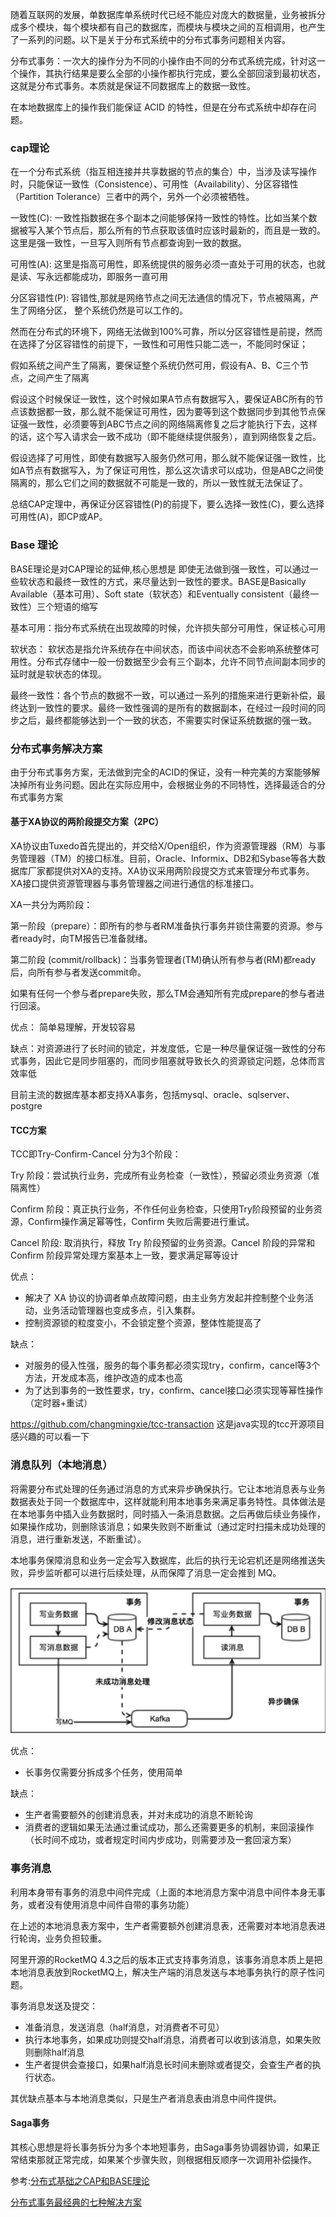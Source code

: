 随着互联网的发展，单数据库单系统时代已经不能应对庞大的数据量，业务被拆分成多个模块，每个模块都有自己的数据库，而模块与模块之间的互相调用，也产生了一系列的问题。以下是关于分布式系统中的分布式事务问题相关内容。

分布式事务：一次大的操作分为不同的小操作由不同的分布式系统完成，针对这一个操作，其执行结果是要么全部的小操作都执行完成，要么全部回滚到最初状态，这就是分布式事务。本质就是保证不同数据库上的数据一致性。

在本地数据库上的操作我们能保证 ACID 的特性，但是在分布式系统中却存在问题。

 ### cap理论

在一个分布式系统（指互相连接并共享数据的节点的集合）中，当涉及读写操作时，只能保证一致性（Consistence）、可用性（Availability）、分区容错性（Partition Tolerance）三者中的两个，另外一个必须被牺牲。

一致性(C): 一致性指数据在多个副本之间能够保持一致性的特性。比如当某个数据被写入某个节点后，那么所有的节点获取该值时应该时最新的，而且是一致的。这里是强一致性，一旦写入则所有节点都查询到一致的数据。

可用性(A): 这里是指高可用性，即系统提供的服务必须一直处于可用的状态，也就是读、写永远都能成功，即服务一直可用

分区容错性(P): 容错性,那就是网络节点之间无法通信的情况下，节点被隔离，产生了网络分区， 整个系统仍然是可以工作的。

然而在分布式的环境下，网络无法做到100%可靠，所以分区容错性是前提，然而在选择了分区容错性的前提下，一致性和可用性只能二选一，不能同时保证；

假如系统之间产生了隔离，要保证整个系统仍然可用，假设有A、B、C三个节点，之间产生了隔离

假设这个时候保证一致性，这个时候如果A节点有数据写入，要保证ABC所有的节点该数据都一致，那么就不能保证可用性，因为要等到这个数据同步到其他节点保证强一致性，必须要等到ABC节点之间的网络隔离修复之后才能执行下去，这样的话，这个写入请求会一致不成功（即不能继续提供服务），直到网络恢复之后。

假设选择了可用性，即使有数据写入服务仍然可用，那么就不能保证强一致性，比如A节点有数据写入，为了保证可用性，那么这次请求可以成功，但是ABC之间使隔离的，那么它们之间的数据就不可能是一致的，所以一致性就无法保证了。

总结CAP定理中，再保证分区容错性(P)的前提下，要么选择一致性(C)，要么选择可用性(A)，即CP或AP。

### Base 理论

BASE理论是对CAP理论的延伸,核心思想是 即使无法做到强一致性，可以通过一些软状态和最终一致性的方式，来尽量达到一致性的要求。BASE是Basically Available（基本可用）、Soft state（软状态）和Eventually consistent（最终一致性）三个短语的缩写

基本可用：指分布式系统在出现故障的时候，允许损失部分可用性，保证核心可用

软状态： 软状态是指允许系统存在中间状态，而该中间状态不会影响系统整体可用性。分布式存储中一般一份数据至少会有三个副本，允许不同节点间副本同步的延时就是软状态的体现。

最终一致性：各个节点的数据不一致，可以通过一系列的措施来进行更新补偿，最终达到一致性的要求。最终一致性强调的是所有的数据副本，在经过一段时间的同步之后，最终都能够达到一个一致的状态，不需要实时保证系统数据的强一致。

### 分布式事务解决方案

由于分布式事务方案，无法做到完全的ACID的保证，没有一种完美的方案能够解决掉所有业务问题。因此在实际应用中，会根据业务的不同特性，选择最适合的分布式事务方案

#### 基于XA协议的两阶段提交方案（2PC）

XA协议由Tuxedo首先提出的，并交给X/Open组织，作为资源管理器（RM）与事务管理器（TM）的接口标准。目前，Oracle、Informix、DB2和Sybase等各大数据库厂家都提供对XA的支持。XA协议采用两阶段提交方式来管理分布式事务。XA接口提供资源管理器与事务管理器之间进行通信的标准接口。

XA一共分为两阶段：

第一阶段（prepare）：即所有的参与者RM准备执行事务并锁住需要的资源。参与者ready时，向TM报告已准备就绪。

第二阶段 (commit/rollback)：当事务管理者(TM)确认所有参与者(RM)都ready后，向所有参与者发送commit命。

如果有任何一个参与者prepare失败，那么TM会通知所有完成prepare的参与者进行回滚。

优点： 简单易理解，开发较容易 

缺点：对资源进行了长时间的锁定，并发度低，它是一种尽量保证强一致性的分布式事务，因此它是同步阻塞的，而同步阻塞就导致长久的资源锁定问题，总体而言效率低

目前主流的数据库基本都支持XA事务，包括mysql、oracle、sqlserver、postgre

#### TCC方案

TCC即Try-Confirm-Cancel 分为3个阶段：

Try 阶段：尝试执行业务，完成所有业务检查（一致性），预留必须业务资源（准隔离性）

Confirm 阶段：真正执行业务，不作任何业务检查，只使用Try阶段预留的业务资源，Confirm操作满足幂等性，Confirm 失败后需要进行重试。

Cancel 阶段: 取消执行，释放 Try 阶段预留的业务资源。Cancel 阶段的异常和 Confirm 阶段异常处理方案基本上一致，要求满足幂等设计

优点：

- 解决了 XA 协议的协调者单点故障问题，由主业务方发起并控制整个业务活动，业务活动管理器也变成多点，引入集群。
- 控制资源锁的粒度变小，不会锁定整个资源，整体性能提高了

缺点：

- 对服务的侵入性强，服务的每个事务都必须实现try，confirm，cancel等3个方法，开发成本高，维护改造的成本也高
- 为了达到事务的一致性要求，try，confirm、cancel接口必须实现等幂性操作（定时器+重试）

https://github.com/changmingxie/tcc-transaction 这是java实现的tcc开源项目 感兴趣的可以看一下

### 消息队列（本地消息）
将需要分布式处理的任务通过消息的方式来异步确保执行。它让本地消息表与业务数据表处于同一个数据库中，这样就能利用本地事务来满足事务特性。具体做法是在本地事务中插入业务数据时，同时插入一条消息数据。之后再做后续业务操作，如果操作成功，则删除该消息；如果失败则不断重试（通过定时扫描未成功处理的消息，进行重新发送，不断重试）。

本地事务保障消息和业务一定会写入数据库，此后的执行无论宕机还是网络推送失败，异步监听都可以进行后续处理，从而保障了消息一定会推到 MQ。

![输入图片说明](mqimage.png)

优点：

- 长事务仅需要分拆成多个任务，使用简单

缺点：

- 生产者需要额外的创建消息表，并对未成功的消息不断轮询
- 消费者的逻辑如果无法通过重试成功，那么还需要更多的机制，来回滚操作（长时间不成功，或者规定时间内步成功，则需要涉及一套回滚方案）

### 事务消息
利用本身带有事务的消息中间件完成（上面的本地消息方案中消息中间件本身无事务，或者没有使用消息中间件自带的事务功能）

在上述的本地消息表方案中，生产者需要额外创建消息表，还需要对本地消息表进行轮询，业务负担较重。

阿里开源的RocketMQ 4.3之后的版本正式支持事务消息，该事务消息本质上是把本地消息表放到RocketMQ上，解决生产端的消息发送与本地事务执行的原子性问题。

事务消息发送及提交：

- 准备消息，发送消息（half消息，对消费者不可见）
- 执行本地事务，如果成功则提交half消息，消费者可以收到该消息，如果失败则删除half消息
- 生产者提供会查接口，如果half消息长时间未删除或者提交，会查生产者的执行状态。

其优缺点基本与本地消息类似，只是生产者消息表由消息中间件提供。

#### Saga事务

其核心思想是将长事务拆分为多个本地短事务，由Saga事务协调器协调，如果正常结束那就正常完成，如果某个步骤失败，则根据相反顺序一次调用补偿操作。

参考:[分布式基础之CAP和BASE理论](https://www.jianshu.com/p/46b90dfc7c90)

[分布式事务最经典的七种解决方案](https://segmentfault.com/a/1190000040321750)